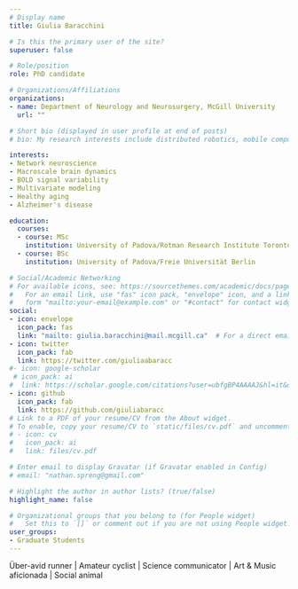 ```yaml
---
# Display name
title: Giulia Baracchini

# Is this the primary user of the site?
superuser: false

# Role/position
role: PhD candidate

# Organizations/Affiliations
organizations:
- name: Department of Neurology and Neurosurgery, McGill University
  url: ""

# Short bio (displayed in user profile at end of posts)
# bio: My research interests include distributed robotics, mobile computing and programmable matter.

interests:
- Network neuroscience
- Macroscale brain dynamics
- BOLD signal variability
- Multivariate modeling
- Healthy aging
- Alzheimer's disease

education:
  courses:
  - course: MSc
    institution: University of Padova/Rotman Research Institute Toronto 
  - course: BSc 
    institution: University of Padova/Freie Universität Berlin 

# Social/Academic Networking
# For available icons, see: https://sourcethemes.com/academic/docs/page-builder/#icons
#   For an email link, use "fas" icon pack, "envelope" icon, and a link in the
#   form "mailto:your-email@example.com" or "#contact" for contact widget.
social:
- icon: envelope
  icon_pack: fas
  link: "mailto: giulia.baracchini@mail.mcgill.ca"  # For a direct email link, use "mailto:test@example.org".
- icon: twitter
  icon_pack: fab
  link: https://twitter.com/giuliaabaracc
#- icon: google-scholar
 # icon_pack: ai
#  link: https://scholar.google.com/citations?user=ubfgBP4AAAAJ&hl=it&oi=ao
- icon: github
  icon_pack: fab
  link: https://github.com/giuliabaracc
# Link to a PDF of your resume/CV from the About widget.
# To enable, copy your resume/CV to `static/files/cv.pdf` and uncomment the lines below.
# - icon: cv
#   icon_pack: ai
#   link: files/cv.pdf

# Enter email to display Gravatar (if Gravatar enabled in Config)
# email: "nathan.spreng@gmail.com"

# Highlight the author in author lists? (true/false)
highlight_name: false

# Organizational groups that you belong to (for People widget)
#   Set this to `[]` or comment out if you are not using People widget.
user_groups:
- Graduate Students
---
```


Über-avid runner | Amateur cyclist | Science communicator | Art & Music aficionada | Social animal

